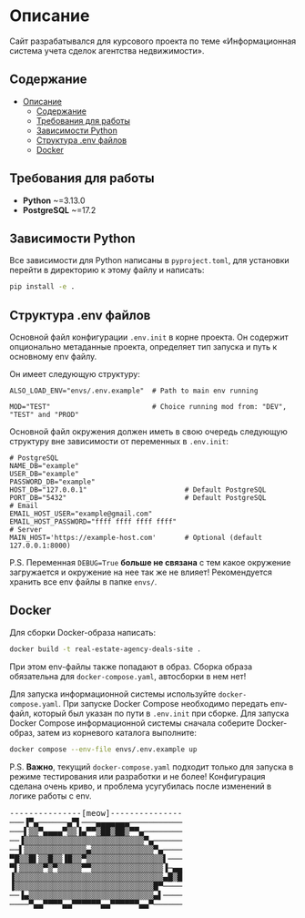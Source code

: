 # Описание
Сайт разрабатывался для курсового проекта по теме «Информационная система учета сделок агентства недвижимости».

## Содержание
- [Описание](#описание)
  - [Содержание](#содержание)
  - [Требования для работы](#требования-для-работы)
  - [Зависимости Python](#зависимости-python)
  - [Структура .env файлов](#структура-env-файлов)
  - [Docker](#docker)

## Требования для работы
- **Python** ~=3.13.0
- **PostgreSQL** ~=17.2

## Зависимости Python
Все зависимости для Python написаны в `pyproject.toml`, для установки перейти в директорию к этому файлу и написать:
```sh
pip install -e .
```

## Структура .env файлов
Основной файл конфигурации `.env.init` в корне проекта. Он содержит опционально метаданные проекта, определяет тип запуска и путь к основному env файлу.

Он имеет следующую структуру:
```env
ALSO_LOAD_ENV="envs/.env.example"  # Path to main env running

MOD="TEST"                         # Choice running mod from: "DEV", "TEST" and "PROD"
```

Основной файл окружения должен иметь в свою очередь следующую структуру вне зависимости от переменных в `.env.init`: 
```env
# PostgreSQL
NAME_DB="example"
USER_DB="example"
PASSWORD_DB="example"
HOST_DB="127.0.0.1"                        # Default PostgreSQL
PORT_DB="5432"                             # Default PostgreSQL
# Email
EMAIL_HOST_USER="example@gmail.com"
EMAIL_HOST_PASSWORD="ffff ffff ffff ffff" 
# Server
MAIN_HOST='https://example-host.com'       # Optional (default 127.0.0.1:8000)
```

P.S.
Переменная `DEBUG=True` **больше не связана** с тем какое окружение загружается и окружение на нее так же не влияет!
Рекомендуется хранить все env файлы в папке `envs/`.


## Docker
Для сборки Docker-образа написать:
```sh
docker build -t real-estate-agency-deals-site .
```
При этом env-файлы также попадают в образ. Сборка образа обязательна для `docker-compose.yaml`, автосборки в нем нет!

Для запуска информационной системы используйте `docker-compose.yaml`.
При запуске Docker Compose необходимо передать env-файл, который был указан по пути в `.env.init` при сборке.
Для запуска Docker Compose информационной системы сначала соберите Docker-образ, затем из корневого каталога выполните:
```sh
docker compose --env-file envs/.env.example up
```

P.S. 
**Важно**, текущий `docker-compose.yaml` подходит только для запуска в режиме тестирования или разработки и не более!
Конфигурация сделана очень криво, и проблема усугубилась после изменений в логике работы с env.

<pre>
---------------[meow]---------------
───▐▀▄──────▄▀▌───▄▄▄▄▄▄▄─────────── 
───▌▒▒▀▄▄▄▄▀▒▒▐▄▀▀▒██▒██▒▀▀▄──────── 
──▐▒▒▒▒▒▒▒▒▒▒▒▒▒▒▒▒▒▒▒▒▒▒▒▒▒▀▄────── 
──▌▒▒▒▒▒▒▒▒▒▒▒▒▒▄▒▒▒▒▒▒▒▒▒▒▒▒▒▀▄──── 
▀█▒▒█▌▒▒█▒▒▐█▒▒▀▒▒▒▒▒▒▒▒▒▒▒▒▒▒▒▒▌─── 
▀▌▒▒▒▒▒▀▒▀▒▒▒▒▒▀▀▒▒▒▒▒▒▒▒▒▒▒▒▒▒▒▐─▄▄ 
▐▒▒▒▒▒▒▒▒▒▒▒▒▒▒▒▒▒▒▒▒▒▒▒▒▒▒▒▒▒▒▒▄█▒█ 
▐▒▒▒▒▒▒▒▒▒▒▒▒▒▒▒▒▒▒▒▒▒▒▒▒▒▒▒▒▒█▀──── 
──▐▄▒▒▒▒▒▒▒▒▒▒▒▒▒▒▒▒▒▒▒▒▒▒▒▒▒▒▄▌──── 
────▀▄▄▀▀▀▀▄▄▀▀▀▀▀▀▄▄▀▀▀▀▀▀▄▄▀────── 
</pre>
